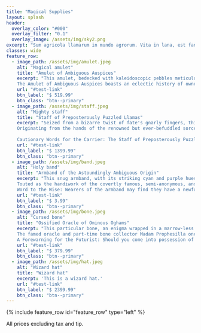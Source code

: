 ```yaml
---
title: "Magical Supplies"
layout: splash
header:
  overlay_color: "#000"
  overlay_filter: "0.1"
  overlay_image: /assets/img/sky2.png
excerpt: "Sum agricola llamarum in mundo agrorum. Vita in lana, est fantastica. Crines meos pectere potes, me ubique exuere."
classes: wide
feature_row:
  - image_path: /assets/img/amulet.jpeg
    alt: "Magical amulet"
    title: "Amulet of Ambiguous Auspices"
    excerpt: "This amulet, bedecked with kaleidoscopic pebbles meticulously pinched from the garden paths of minor deities, is ensconced grandiosely within a gold frame that may have once been a majestic sovereign's tooth filling. Legend suggests that it was fashioned by a nearsighted alchemist with a fascination for shiny objects and a dubious moral compass.
    The Amulet of Ambiguous Auspices boasts an eclectic history of owners, including a series of unsuccessful treasure hunters, a couple of misguided seers, and one very perplexed pigeon fancier who insisted it guided his birds back home, albeit via the scenic route. Each stone is said to possess the power to influence your fate, though whether that be good or bad is often a mere flip of a coin – the kind of coin that occasionally lands on its edge and rolls away."
    url: "#test-link"
    btn_label: "$ 519.99"
    btn_class: "btn--primary"
  - image_path: /assets/img/staff.jpeg
    alt: "Mighty staff"
    title: "Staff of Preposterously Puzzled Llamas"
    excerpt: "Seized from a bizarre twist of fate's gnarly fingers, this crooked staff hails from an irked but environmentally conscious tree entwined in the fluffiest of white llama wool. This wool was obtained from a particularly confused llama which, according to local lore, had been found wandering the same small hillock for several days, presumably in search of the secrets of the universe or perhaps just a way down.
    Originating from the hands of the renowned but ever-befuddled sorceress, Lady Llamalot the Lost, this staff was her attempt to harness the clearheadedness of llamas (an attribute highly disputed by those who have ever met a llama). Lady Llamalot, often found herself disoriented in her own library and hoped that the incorporation of llama wool into her staff would imbue her with a sense of direction.
    
    Cautionary Words for the Carrier: The Staff of Preposterously Puzzled Llamas is infamous for its ability to make its bearer emit a soft, humming noise when deep in thought, and at times, instill an inexplicable fondness for high altitudes and spitting in socially awkward situations. It hasn't helped anyone find their way yet, but it’s sure to make a statement at parties and is ideal for impromptu shearing sessions. Keep biscuits in your pocket lest the staff tries to lead you up the Andes – it does tend to get homestick."
    url: "#test-link"
    btn_label: "$ 1399.99"
    btn_class: "btn--primary"
  - image_path: /assets/img/band.jpeg
    alt: "Holy band"
    title: "Armband of the Astoundingly Ambiguous Origin"
    excerpt: "This snug armband, with its striking cyan and purple hues, is lovingly woven from the most mysterious wool, sheared from a creature so remarkably unremarkable that its species remains a topic of fierce debate among the most scholarly (and bored) of naturalists. At its core dangles a trinket so bafflingly golden that it could outshine a dragon's retirement hoard.
    Touted as the handiwork of the covertly famous, semi-anonymous, and mightily eccentric weaver Madam Mystifibula, the Armband of the Astoundingly Ambiguous Origin has graced the biceps of illusionists, charlatans, and the occasional hedge wizard. The kit's crowning glory, the trinket, is rumoured to be the result of an alchemical accident involving too much optimism and not enough common sense.
    Word to the Wise: Wearers of the armband may find they have a newfound penchant for riddles, an urge to speak in enigmas, or simply an itch they can’t scratch."
    url: "#test-link"
    btn_label: "$ 3.99"
    btn_class: "btn--primary"
  - image_path: /assets/img/bone.jpeg
    alt: "Cursed bone"
    title: "Ossified Oracle of Ominous Oghams"
    excerpt: "This particular bone, an enigma wrapped in a marrow-less enigma, bristles with obscure black tribal markings so cryptically mystical they could only have been scrawled by the universe's most indecipherable calligrapher during a particularly dark and stormy night. The bone's provenance is as murky as a swamp seer's crystal ball after a particularly heavy night of foreboding fog.
    The famed oracle and part-time bone collector Madam Prophesilla once used it to tell fortunes, though her clients often left more befuddled than enlightened. She would wave the bone ominously, whisper sweet nothings to it, and make predictions that managed to be both vague and disconcertingly specific about the return of overdue library books.
    A Forewarning for the Futurist: Should you come into possession of the Ossified Oracle, be prepared for sidelong glances from both fellow necromancers and neighborhood dogs. While the bone may seem to whisper secrets of the cosmos, it's best to remember that most ancient cosmic revelations can sound remarkably similar to the evening wind whistling through equally ancient plumbing."
    url: "#test-link"
    btn_label: "$ 379.99"
    btn_class: "btn--primary"
  - image_path: /assets/img/hat.jpeg
    alt: "Wizard hat"
    title: "Wizard hat"
    excerpt: 'This is a wizard hat.'
    url: "#test-link"
    btn_label: "$ 2399.99"
    btn_class: "btn--primary"
---
```


{% include feature_row id="feature_row" type="left" %}

All prices excluding tax and tip.